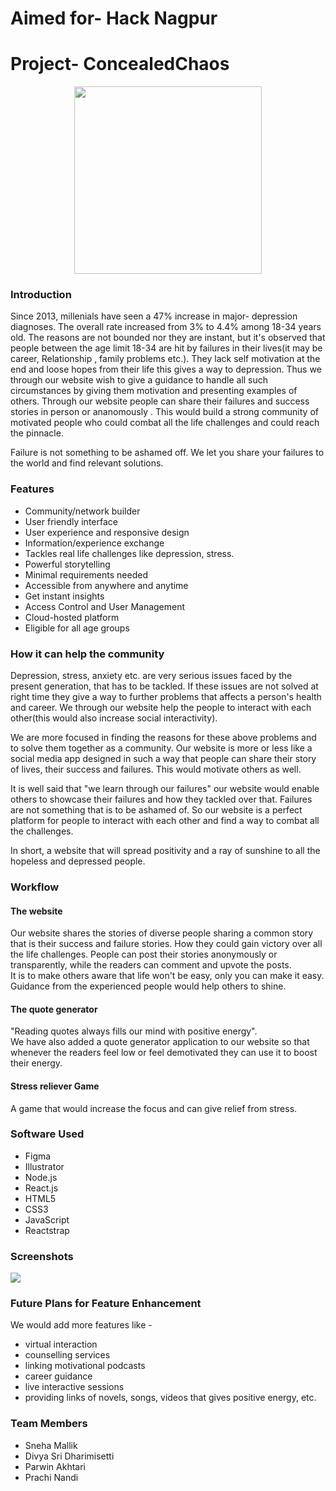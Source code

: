 # Aimed for- Hack Nagpur
# Project- ConcealedChaos

<p align="center">
<img src="src/img/logo1.jpg" width="300" height="300" >
</p>

### Introduction

Since 2013, millenials have seen a 47% increase in major- depression diagnoses. The overall rate increased from 3% to 4.4% among 18-34 years old. The reasons are not bounded nor they are instant, but it's observed that people between the age limit 18-34 are hit by failures in their lives(it may be career, Relationship , family problems etc.). They lack self motivation at the end and loose hopes from their life this gives a way to depression. Thus we through our website wish to give a guidance to handle all such circumstances by giving them motivation and presenting examples of others. Through our website people can share their failures and success stories in person or ananomously . This would build a strong community of motivated people who could combat all the life challenges and could reach the pinnacle.

Failure is not something to be ashamed off. We let you share your failures to the world and find relevant solutions.

### Features

- Community/network builder
- User friendly interface
- User experience and responsive design
- Information/experience exchange 
- Tackles real life challenges like depression, stress.
- Powerful storytelling
- Minimal requirements needed
- Accessible from anywhere and anytime
- Get instant insights
- Access Control and User Management
- Cloud-hosted platform
- Eligible for all age groups

### How  it can help the community

Depression, stress, anxiety etc. are very serious issues faced by the present generation, that has to be tackled. If these issues are not solved at right time they give a way to further problems that affects a person's health and career. We through our website help the people to interact with each other(this would also increase social interactivity).

We are more focused in finding the reasons for these above problems and to solve them together as a community. Our website is more or less like a social media app designed in such a way that people can share their story of lives, their success and failures. This would motivate others as well. 

It is well said that "we learn through our failures" our website would enable others to showcase their failures and how they tackled over that. Failures are not something that is to be ashamed of. So our website is a perfect platform for people to interact with each other and find a way to combat all the challenges.

In short, a website that will spread positivity and a ray of sunshine to all the hopeless and depressed people. 

### Workflow
 #### The website
 Our website shares the stories of diverse people sharing a common story that is their success and failure stories. How they could gain victory over all the life challenges.
 People can post their stories anonymously or transparently, while the readers can comment and upvote the posts. 
 </br>It is to make others aware that life won't be easy, only you can make it easy. Guidance from the experienced people would help others to shine.
 
 #### The quote generator
"Reading quotes always fills our mind with positive energy".
<br/>We have also added a quote generator application to our website so that whenever the readers feel low or feel demotivated they can use it to boost their energy.

#### Stress reliever Game
A game that would increase the focus and can give relief from stress.
 
### Software Used

- Figma
- Illustrator
- Node.js
- React.js
- HTML5
- CSS3
- JavaScript
- Reactstrap

### Screenshots
<img src="Collage.jpg">

### Future Plans for Feature Enhancement

We would add more features like -
- virtual interaction 
- counselling services
- linking motivational podcasts
- career guidance
- live interactive sessions
- providing links of novels, songs, videos that gives positive energy, etc.

### Team Members

- Sneha Mallik
- Divya Sri Dharimisetti
- Parwin Akhtari
- Prachi Nandi



